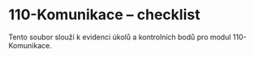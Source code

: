 # 110-Komunikace – checklist

Tento soubor slouží k evidenci úkolů a kontrolních bodů pro modul 110-Komunikace.
